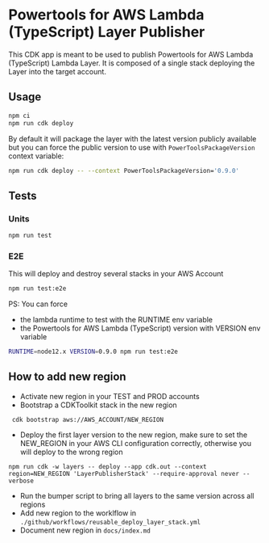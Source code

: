 # Powertools for AWS Lambda (TypeScript) Layer Publisher

This CDK app is meant to be used to publish Powertools for AWS Lambda (TypeScript) Lambda Layer. It is composed of a single stack deploying the Layer into the target account.

## Usage

```sh
npm ci
npm run cdk deploy
```

By default it will package the layer with the latest version publicly available but you can force the public version to use with `PowerToolsPackageVersion` context variable:

   ```sh
   npm run cdk deploy -- --context PowerToolsPackageVersion='0.9.0'
   ```

## Tests

### Units

```sh
npm run test
```

### E2E

This will deploy and destroy several stacks in your AWS Account

```sh
npm run test:e2e
```

PS: You can force

* the lambda runtime to test with the RUNTIME env variable
* the Powertools for AWS Lambda (TypeScript) version with VERSION env variable

```sh
RUNTIME=node12.x VERSION=0.9.0 npm run test:e2e
```

## How to add new region

* Activate new region in your TEST and PROD accounts
* Bootstrap a CDKToolkit stack in the new region

```shell
 cdk bootstrap aws://AWS_ACCOUNT/NEW_REGION   
```

* Deploy the first layer version to the new region, make sure to set the NEW_REGION in your AWS CLI configuration correctly, otherwise you will deploy to the wrong region

```shell
npm run cdk -w layers -- deploy --app cdk.out --context region=NEW_REGION 'LayerPublisherStack' --require-approval never --verbose 
```

* Run the bumper script to bring all layers to the same version across all regions
* Add new region to the worklflow in `./github/workflows/reusable_deploy_layer_stack.yml`
* Document new region in `docs/index.md`
